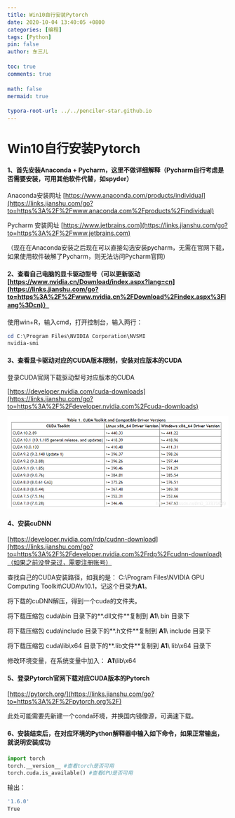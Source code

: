 ```yaml
---
title: Win10自行安装Pytorch
date: 2020-10-04 13:40:05 +0800
categories: [编程]
tags: [Python]
pin: false
author: 东三儿

toc: true
comments: true

math: false
mermaid: true

typora-root-url: ../../penciler-star.github.io
---
```


# Win10自行安装Pytorch

#### 1、首先安装Anaconda + Pycharm，这里不做详细解释（Pycharm自行考虑是否需要安装，可用其他软件代替，如spyder）

Anaconda安装网址 [https://www.anaconda.com/products/individual](https://links.jianshu.com/go?to=https%3A%2F%2Fwww.anaconda.com%2Fproducts%2Findividual)

Pycharm 安装网址 [https://www.jetbrains.com](https://links.jianshu.com/go?to=https%3A%2F%2Fwww.jetbrains.com)

（现在在Anaconda安装之后现在可以直接勾选安装pycharm，无需在官网下载，如果使用软件破解了Pycharm，则无法访问Pycharm官网）

#### 2、查看自己电脑的显卡驱动型号（可以更新驱动[https://www.nvidia.cn/Download/index.aspx?lang=cn](https://links.jianshu.com/go?to=https%3A%2F%2Fwww.nvidia.cn%2FDownload%2Findex.aspx%3Flang%3Dcn)）

使用win+R，输入cmd，打开控制台，输入两行：

```powershell
cd C:\Program Files\NVIDIA Corporation\NVSMI
nvidia-smi
```

#### 3、查看显卡驱动对应的CUDA版本限制，安装对应版本的CUDA

登录CUDA官网下载驱动型号对应版本的CUDA

[https://developer.nvidia.com/cuda-downloads](https://links.jianshu.com/go?to=https%3A%2F%2Fdeveloper.nvidia.com%2Fcuda-downloads)

![19898939-be1475d9128a8abb](/assets/blog_res/2020-10-04-post20201004.assets/19898939-be1475d9128a8abb.png)

#### 4、安装cuDNN

[https://developer.nvidia.com/rdp/cudnn-download](https://links.jianshu.com/go?to=https%3A%2F%2Fdeveloper.nvidia.com%2Frdp%2Fcudnn-download)（如果之前没登录过，需要注册账号）

查找自己的CUDA安装路径，如我的是： C:\Program Files\NVIDIA GPU Computing Toolkit\CUDA\v10.1，记这个目录为**A1**。

将下载的cuDNN解压，得到一个cuda的文件夹。

将下载压缩包  cuda\bin      目录下的**.dll文件**复制到 **A1**\ bin     目录下

将下载压缩包  cuda\include  目录下的**.h文件**复制到 **A1**\ include   目录下

将下载压缩包  cuda\lib\x64   目录下的**.lib文件**复制到 **A1**\ lib\x64   目录下

修改环境变量，在系统变量中加入： **A1**\lib\x64

#### 5、登录Pytorch官网下载对应CUDA版本的Pytorch

[https://pytorch.org/](https://links.jianshu.com/go?to=https%3A%2F%2Fpytorch.org%2F)

此处可能需要先新建一个conda环境，并换国内镜像源，可满速下载。

#### 6、安装结束后，在对应环境的Python解释器中输入如下命令，如果正常输出，就说明安装成功

```python
import torch
torch.__version__ #查看torch是否可用
torch.cuda.is_available() #查看GPU是否可用
```

输出：

```powershell
'1.6.0'
True
```

